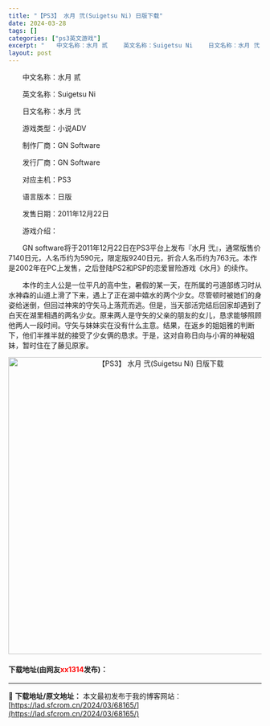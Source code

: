```yaml
---
title: "【PS3】 水月 弐(Suigetsu Ni) 日版下载"
date: 2024-03-28
tags: []
categories: ["ps3英文游戏"]
excerpt: "　　中文名称：水月 贰 　　英文名称：Suigetsu Ni 　　日文名称：水月 弐 　　游戏类型：小说ADV 　　制作厂商：GN Software 　　发行厂商：GN Software 　　对应主机：PS3 　　语言版本：日版 　　发售日期：2011年12月22日 　　游戏介绍： 　　GN sof&hellip;"
layout: post
---
```


 <p>　　中文名称：水月 贰</p> <p>　　英文名称：Suigetsu Ni</p> <p>　　日文名称：水月 弐</p> <p>　　游戏类型：小说ADV</p> <p>　　制作厂商：GN Software</p> <p>　　发行厂商：GN Software</p> <p>　　对应主机：PS3</p> <p>　　语言版本：日版</p> <p>　　发售日期：2011年12月22日</p> <p>　　游戏介绍：</p> <p>　　GN software将于2011年12月22日在PS3平台上发布『水月 弐』，通常版售价7140日元，人名币约为590元，限定版9240日元，折合人名币约为763元。本作是2002年在PC上发售，之后登陆PS2和PSP的恋爱冒险游戏《水月》的续作。</p> <p>　　本作的主人公是一位平凡的高中生，暑假的某一天，在所属的弓道部练习时从水神森的山道上滑了下来，遇上了正在湖中嬉水的两个少女。尽管顿时被她们的身姿给迷倒，但回过神来的守矢马上落荒而逃。但是，当天部活完结后回家却遇到了白天在湖里相遇的两名少女。原来两人是守矢的父亲的朋友的女儿，恳求能够照顾他两人一段时间。守矢与妹妹实在没有什么主意。结果，在返乡的姐姐雅的判断下，他们半推半就的接受了少女俩的恳求。于是，这对自称日向与小宵的神秘姐妹，暂时住在了藤见原家。</p> <p align="center"><img align="" border="0" src="https://lad.sfcrom.cn/wp-content/uploads/2024/03/20240328_66051ca44543a.jpg" width="591" alt="【PS3】 水月 弐(Suigetsu Ni) 日版下载" /></p> <p><h4>下载地址(由网友<font color="red">xx1314</font>发布)：</h4></p> 

---
📖 **下载地址/原文地址：** 本文最初发布于我的博客网站：[https://lad.sfcrom.cn/2024/03/68165/](https://lad.sfcrom.cn/2024/03/68165/)
